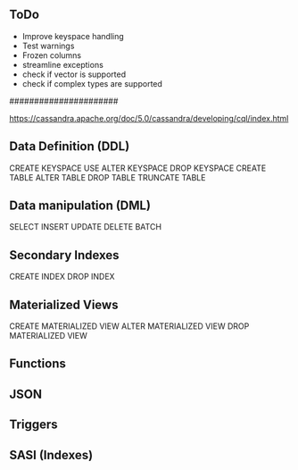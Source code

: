 ## ToDo
- Improve keyspace handling
- Test warnings
- Frozen columns
- streamline exceptions
- check if vector is supported
- check if complex types are supported

######################

https://cassandra.apache.org/doc/5.0/cassandra/developing/cql/index.html

Data Definition (DDL)
---------------------
CREATE KEYSPACE
USE
ALTER KEYSPACE
DROP KEYSPACE
CREATE TABLE
ALTER TABLE
DROP TABLE
TRUNCATE TABLE

Data manipulation (DML)
-----------------------
SELECT
INSERT
UPDATE
DELETE
BATCH

Secondary Indexes
-----------------
CREATE INDEX
DROP INDEX

Materialized Views
------------------
CREATE MATERIALIZED VIEW
ALTER MATERIALIZED VIEW
DROP MATERIALIZED VIEW

Functions
---------

JSON
----

Triggers
--------

SASI (Indexes)
--------------

